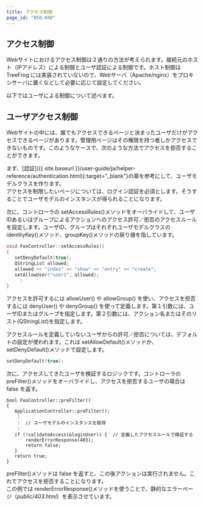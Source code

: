 ```yaml
---
title: アクセス制御
page_id: "050.040"
---
```


## アクセス制御

Webサイトにおけるアクセス制御は２通りの方法が考えられます。接続元のホスト（IPアドレス）による制御とユーザ認証による制御です。ホスト制御は TreeFrog には実装されていないので、Webサーバ（Apache/nginx）をプロキシサーバに置くなどして必要に応じて設定してください。

以下ではユーザによる制御について述べます。

## ユーザアクセス制御

Webサイトの中には、誰でもアクセスできるページと決まったユーザだけがアクセスできるページがあります。管理用ページはその権限を持つ者しかアクセスできないものです。このようなケースで、次のような方法でアクセスを拒否することができます。

まず、[認証]({{ site.baseurl }}/user-guide/ja/helper-reference/authentication.html){:target="_blank"}の章を参考にして、ユーザモデルクラスを作ります。<br>
アクセスを制限したいページについては、ログイン認証を必須とします。そうすることでユーザモデルのインスタンスが得られることになります。

次に、コントローラの setAccessRules()メソッドをオーバライドして、ユーザIDあるいはグループによるアクションへのアクセス許可／拒否のアクセスルールを設定します。ユーザID、グループはそれぞれユーザモデルクラスの identityKey()メソッド、groupKey()メソッドの戻り値を指しています。

```c++
void FooController::setAccessRules()
{
   setDenyDefault(true);
   QStringList allowed;
   allowed << "index" << "show" << "entry" << "create";
   setAllowUser("user1", allowed);
     :
}
```

アクセスを許可するには allowUser() や allowGroup() を使い、アクセスを拒否するには denyUser() や denyGroup() を使って定義します。第１引数には、ユーザIDまたはグループを指定します。第２引数には、アクション名またはそのリスト(QStringList)を指定します。
  
アクセスルールを定義していないユーザからの許可／拒否については、デフォルトの設定が使われます。これは setAllowDefault()メソッドか、 setDenyDefault()メソッドで設定します。

```c++
setDenyDefault(true);
```

次に、アクセスしてきたユーザを検証するロジックです。コントローラのpreFilter()メソッドをオーバライドし、アクセスを拒否するユーザの場合は false を返す。

```
bool FooController::preFilter()
{
   ApplicationController::preFilter();
    :
    :  // ユーザモデルのインスタンスを取得
    :
   if (!validateAccess(&loginUser)) {  // 定義したアクセスルールで検証する
       renderErrorResponse(403);
       return false;
   }
   return true;
}
```

preFilter()メソッドは false を返すと、この後アクションは実行されません。これでアクセスを拒否することになります。<br>
この例では renderErrorResponse()メソッドを使うことで、静的なエラーページ（*public/403.html*）を表示させています。